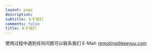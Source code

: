 ```yaml
---
layout: page
description: 
subtitle: 关于我们
comments: false
title: 关于我们
---
```



使用过程中遇到任何问题可以联系我们
E-Mail: remoting@keeyuu.com
 